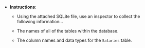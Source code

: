 * **Instructions**:

  * Using the attached SQLite file, use an inspector to collect the following information...

  * The names of all of the tables within the database.

  * The column names and data types for the `Salaries` table.
